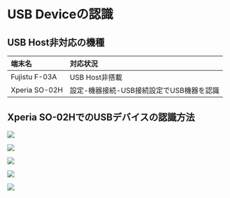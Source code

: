 # USB Deviceの認識

## USB Host非対応の機種

|端末名|対応状況|
|:--|:--|
|Fujistu F-03A|USB Host非搭載|
|Xperia SO-02H|設定-機器接続-USB接続設定でUSB機器を認識|

## Xperia SO-02HでのUSBデバイスの認識方法

![](./img/xperia001.png)

![](./img/xperia002.png)

![](./img/xperia003.png)

![](./img/xperia004.png)

![](./img/xperia005.png)
